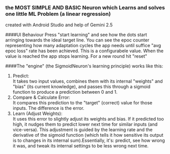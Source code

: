 ### the MOST SIMPLE AND BASIC Neuron which Learns and solves one little ML Problem (a linear regression)
created with Android Studio and help of Gemini 2.5

####UI Behaviour
Press "start learning" and see how the dots start arringing towards the ideal target line.
You can see the epoc counter representing how many adaptation cycles the app needs until suffice "avg epoc loss" rate has been achieved. This is a configurabele value. When the value is reached the app stops learning. For a new round hit "reset"

####The "engine" (the SigmoidNeuron's learning principle) works like this:
1. Predict:<br>
  It takes two input values, combines them with its internal "weights" and "bias" (its current knowledge), and passes this through a sigmoid function to produce a prediction between 0 and 1.
2. Compare & Calculate Error:<br>
  It compares this prediction to the "target" (correct) value for those inputs. The difference is the error.
3. Learn (Adjust Weights):<br>
   It uses this error to slightly adjust its weights and bias. If it predicted too high, it nudges them to predict lower next time for similar inputs (and vice-versa). This adjustment is guided by       the learning rate and the derivative of the sigmoid function (which tells it how sensitive its output is to changes in its internal sum).Essentially, it's: predict, see how wrong it was, and tweak    its internal settings to be less wrong next time.
